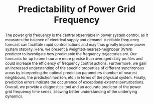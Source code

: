 ---
layout: talk
title:  Predictability of Power Grid Frequency
name:  Johannes Kruse
talk-url: 
abstract: The power grid frequency is the central observable in power system control, as it measures the balance of electrical supply and demand. A reliable frequency forecast can facilitate rapid control actions and may thus greatly improve power system stability. Here, we present a weighted-nearest-neighbour (WNN) predictor to investigate how predictable the frequency trajectories are. Our forecasts for up to one hour are more precise than averaged daily profiles and could increase the efficiency of frequency control actions. Furthermore, we gain an increased understanding of the specific properties of different synchronous areas by interpreting the optimal prediction parameters (number of nearest neighbours, the prediction horizon, etc.) in terms of the physical system. Finally, prediction errors indicate the occurrence of exceptional external perturbations. Overall, we provide a diagnostics tool and an accurate predictor of the power grid frequency time series, allowing better understanding of the underlying dynamics.
session: contributed-1
timeslot: 10.00 - 10.30
---